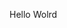 Hello Wolrd













































































































































































































































































































































































































































































































































































































































































































































































































































































































































































































































































































































































































































































































































































































































































































































































































































































































































































































































































































































































































































































































































































































































































































































































































































































































































































































































































































































































































































































































































